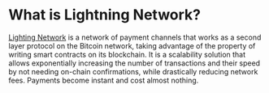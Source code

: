 # What is Lightning Network?

[Lighting Network](https://youtu.be/XCSfoiD8wUA) is a network of payment channels that works as a second layer protocol on the Bitcoin network, taking advantage of the property of writing smart contracts on its blockchain. It is a scalability solution that allows exponentially increasing the number of transactions and their speed by not needing on-chain confirmations, while drastically reducing network fees. Payments become instant and cost almost nothing.

